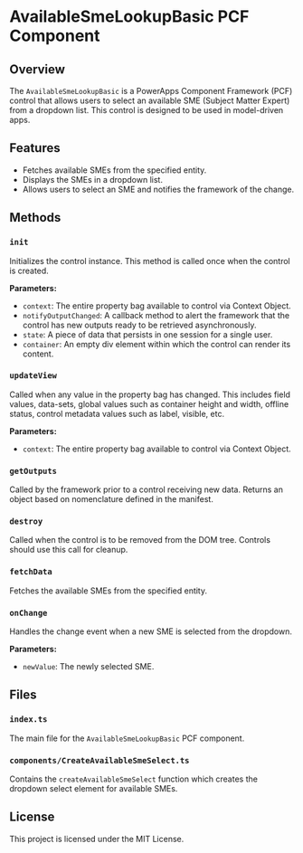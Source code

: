 # AvailableSmeLookupBasic PCF Component

## Overview

The `AvailableSmeLookupBasic` is a PowerApps Component Framework (PCF) control that allows users to select an available SME (Subject Matter Expert) from a dropdown list. This control is designed to be used in model-driven apps.

## Features

- Fetches available SMEs from the specified entity.
- Displays the SMEs in a dropdown list.
- Allows users to select an SME and notifies the framework of the change.

## Methods

### `init`

Initializes the control instance. This method is called once when the control is created.

**Parameters:**

- `context`: The entire property bag available to control via Context Object.
- `notifyOutputChanged`: A callback method to alert the framework that the control has new outputs ready to be retrieved asynchronously.
- `state`: A piece of data that persists in one session for a single user.
- `container`: An empty div element within which the control can render its content.

### `updateView`

Called when any value in the property bag has changed. This includes field values, data-sets, global values such as container height and width, offline status, control metadata values such as label, visible, etc.

**Parameters:**

- `context`: The entire property bag available to control via Context Object.

### `getOutputs`

Called by the framework prior to a control receiving new data. Returns an object based on nomenclature defined in the manifest.

### `destroy`

Called when the control is to be removed from the DOM tree. Controls should use this call for cleanup.

### `fetchData`

Fetches the available SMEs from the specified entity.

### `onChange`

Handles the change event when a new SME is selected from the dropdown.

**Parameters:**

- `newValue`: The newly selected SME.

## Files

### `index.ts`

The main file for the `AvailableSmeLookupBasic` PCF component.

### `components/CreateAvailableSmeSelect.ts`

Contains the `createAvailableSmeSelect` function which creates the dropdown select element for available SMEs.

## License

This project is licensed under the MIT License.
